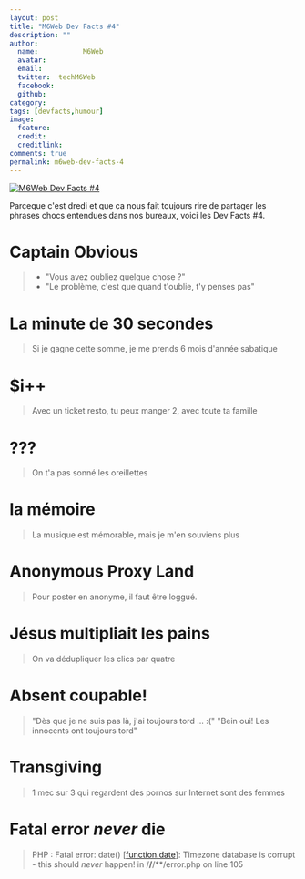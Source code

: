 ```yaml
---
layout: post
title: "M6Web Dev Facts #4"
description: ""
author:
  name:           M6Web
  avatar:
  email:
  twitter:  techM6Web
  facebook:
  github:
category:
tags: [devfacts,humour]
image:
  feature:
  credit:
  creditlink:
comments: true
permalink: m6web-dev-facts-4
---
```


[![M6Web Dev Facts #4](//img.over-blog-kiwi.com/300x300/0/00/30/83/201306/ob_e2a6c1_ob-405b21-ob-5a36f2337bf2f4cbc7a86436a7773d37-36.jpeg)](http://img.over-blog-kiwi.com/0/00/30/83/201306/ob_e2a6c1_ob-405b21-ob-5a36f2337bf2f4cbc7a86436a7773d37-36.jpeg)

Parceque c'est dredi et que ca nous fait toujours rire de partager les phrases chocs entendues dans nos bureaux, voici les Dev Facts #4.


# Captain Obvious

> - "Vous avez oubliez quelque chose ?"
>  - "Le problème, c'est que quand t'oublie, t'y penses pas"


# La minute de 30 secondes

> Si je gagne cette somme, je me prends 6 mois d'année sabatique


# $i++

> Avec un ticket resto, tu peux manger 2, avec toute ta famille

#  ???

> On t'a pas sonné les oreillettes


# la mémoire

> La musique est mémorable, mais je m'en souviens plus

# Anonymous Proxy Land

> Pour poster en anonyme, il faut être loggué.


# Jésus multipliait les pains

> On va dédupliquer les clics par quatre

# Absent coupable!

> "Dès que je ne suis pas là, j'ai toujours tord ... :("
>  "Bein oui! Les innocents ont toujours tord"


# Transgiving

> 1 mec sur 3 qui regardent des pornos sur Internet sont des femmes


# Fatal error *never* die

> PHP : Fatal error: date() [<a href='function.date'>function.date</a>]: Timezone database is corrupt - this should *never* happen! in /**/**/**/error.php on line 105



